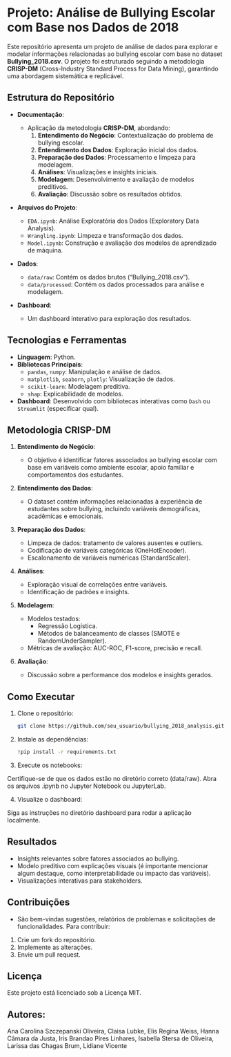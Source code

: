 # Projeto: Análise de Bullying Escolar com Base nos Dados de 2018

Este repositório apresenta um projeto de análise de dados para explorar e modelar informações relacionadas ao bullying escolar com base no dataset **Bullying\_2018.csv**. O projeto foi estruturado seguindo a metodologia **CRISP-DM** (Cross-Industry Standard Process for Data Mining), garantindo uma abordagem sistemática e replicável.

## Estrutura do Repositório

- **Documentação**:

  - Aplicação da metodologia **CRISP-DM**, abordando:
    1. **Entendimento do Negócio**: Contextualização do problema de bullying escolar.
    2. **Entendimento dos Dados**: Exploração inicial dos dados.
    3. **Preparação dos Dados**: Processamento e limpeza para modelagem.
    4. **Análises**: Visualizações e insights iniciais.
    5. **Modelagem**: Desenvolvimento e avaliação de modelos preditivos.
    6. **Avaliação**: Discussão sobre os resultados obtidos.

- **Arquivos do Projeto**:

  - `EDA.ipynb`: Análise Exploratória dos Dados (Exploratory Data Analysis).
  - `Wrangling.ipynb`: Limpeza e transformação dos dados.
  - `Model.ipynb`: Construção e avaliação dos modelos de aprendizado de máquina.

- **Dados**:

  - `data/raw`: Contém os dados brutos (“Bullying\_2018.csv”).
  - `data/processed`: Contém os dados processados para análise e modelagem.

- **Dashboard**:

  - Um dashboard interativo para exploração dos resultados.

## Tecnologias e Ferramentas

- **Linguagem**: Python.
- **Bibliotecas Principais**:
  - `pandas`, `numpy`: Manipulação e análise de dados.
  - `matplotlib`, `seaborn`, `plotly`: Visualização de dados.
  - `scikit-learn`: Modelagem preditiva.
  - `shap`: Explicabilidade de modelos.
- **Dashboard**: Desenvolvido com bibliotecas interativas como `Dash` ou `Streamlit` (especificar qual).

## Metodologia CRISP-DM

1. **Entendimento do Negócio**:

   - O objetivo é identificar fatores associados ao bullying escolar com base em variáveis como ambiente escolar, apoio familiar e comportamentos dos estudantes.

2. **Entendimento dos Dados**:

   - O dataset contém informações relacionadas à experiência de estudantes sobre bullying, incluindo variáveis demográficas, acadêmicas e emocionais.

3. **Preparação dos Dados**:

   - Limpeza de dados: tratamento de valores ausentes e outliers.
   - Codificação de variáveis categóricas (OneHotEncoder).
   - Escalonamento de variáveis numéricas (StandardScaler).

4. **Análises**:

   - Exploração visual de correlações entre variáveis.
   - Identificação de padrões e insights.

5. **Modelagem**:

   - Modelos testados:
     - Regressão Logística.
     - Métodos de balanceamento de classes (SMOTE e RandomUnderSampler).
   - Métricas de avaliação: AUC-ROC, F1-score, precisão e recall.

6. **Avaliação**:

   - Discussão sobre a performance dos modelos e insights gerados.

## Como Executar

1. Clone o repositório:

   ```bash
   git clone https://github.com/seu_usuario/bullying_2018_analysis.git

2. Instale as dependências:
    ```bash
    !pip install -r requirements.txt

3. Execute os notebooks:

Certifique-se de que os dados estão no diretório correto (data/raw).
Abra os arquivos .ipynb no Jupyter Notebook ou JupyterLab.

4. Visualize o dashboard:

Siga as instruções no diretório dashboard para rodar a aplicação localmente.


## Resultados
- Insights relevantes sobre fatores associados ao bullying.
- Modelo preditivo com explicações visuais (é importante mencionar algum destaque, como interpretabilidade ou impacto das variáveis).
- Visualizações interativas para stakeholders.

## Contribuições
- São bem-vindas sugestões, relatórios de problemas e solicitações de funcionalidades. Para contribuir:

1. Crie um fork do repositório.
2. Implemente as alterações.
3. Envie um pull request.

## Licença
Este projeto está licenciado sob a Licença MIT.

## Autores:
Ana Carolina Szczepanski Oliveira, Claisa Lubke, Elis Regina Weiss, Hanna
Câmara da Justa, Iris Brandao Pires Linhares, Isabella Stersa de Oliveira, Larissa das
Chagas Brum, Lidiane Vicente
